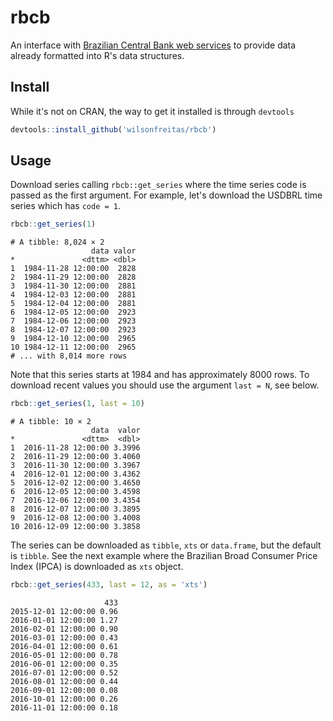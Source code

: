 # rbcb

An interface with [Brazilian Central Bank web services](https://www3.bcb.gov.br/sgspub) to provide data already formatted into R's data structures.

## Install

While it's not on CRAN, the way to get it installed is through `devtools`

```r
devtools::install_github('wilsonfreitas/rbcb')
```

## Usage

Download series calling `rbcb::get_series` where the time series code is passed as the first argument.
For example, let's download the USDBRL time series which has `code = 1`.

```r
rbcb::get_series(1)
```

```
# A tibble: 8,024 × 2
                  data valor
*               <dttm> <dbl>
1  1984-11-28 12:00:00  2828
2  1984-11-29 12:00:00  2828
3  1984-11-30 12:00:00  2881
4  1984-12-03 12:00:00  2881
5  1984-12-04 12:00:00  2881
6  1984-12-05 12:00:00  2923
7  1984-12-06 12:00:00  2923
8  1984-12-07 12:00:00  2923
9  1984-12-10 12:00:00  2965
10 1984-12-11 12:00:00  2965
# ... with 8,014 more rows
```

Note that this series starts at 1984 and has approximately 8000 rows.
To download recent values you should use the argument `last = N`, see below.

```r
rbcb::get_series(1, last = 10)
```

```
# A tibble: 10 × 2
                  data  valor
*               <dttm>  <dbl>
1  2016-11-28 12:00:00 3.3996
2  2016-11-29 12:00:00 3.4060
3  2016-11-30 12:00:00 3.3967
4  2016-12-01 12:00:00 3.4362
5  2016-12-02 12:00:00 3.4650
6  2016-12-05 12:00:00 3.4598
7  2016-12-06 12:00:00 3.4354
8  2016-12-07 12:00:00 3.3895
9  2016-12-08 12:00:00 3.4008
10 2016-12-09 12:00:00 3.3858
```

The series can be downloaded as `tibble`, `xts` or `data.frame`, but the default is `tibble`.
See the next example where the Brazilian Broad Consumer Price Index (IPCA) is downloaded as `xts` object.

```r
rbcb::get_series(433, last = 12, as = 'xts')
```

```
                     433
2015-12-01 12:00:00 0.96
2016-01-01 12:00:00 1.27
2016-02-01 12:00:00 0.90
2016-03-01 12:00:00 0.43
2016-04-01 12:00:00 0.61
2016-05-01 12:00:00 0.78
2016-06-01 12:00:00 0.35
2016-07-01 12:00:00 0.52
2016-08-01 12:00:00 0.44
2016-09-01 12:00:00 0.08
2016-10-01 12:00:00 0.26
2016-11-01 12:00:00 0.18
```
